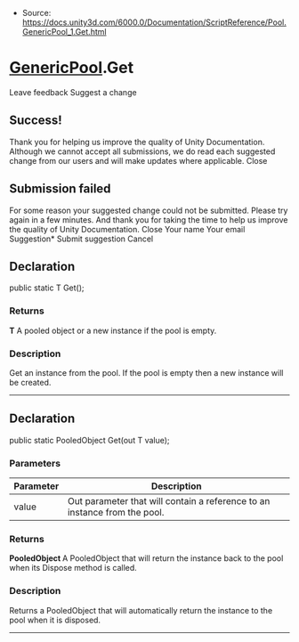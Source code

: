* Source: https://docs.unity3d.com/6000.0/Documentation/ScriptReference/Pool.GenericPool_1.Get.html

#  [GenericPool<T0>](https://docs.unity3d.com/6000.0/Documentation/ScriptReference/Pool.GenericPool_1.html).Get
Leave feedback
Suggest a change
## Success!
Thank you for helping us improve the quality of Unity Documentation. Although we cannot accept all submissions, we do read each suggested change from our users and will make updates where applicable.
Close
## Submission failed
For some reason your suggested change could not be submitted. Please <a>try again</a> in a few minutes. And thank you for taking the time to help us improve the quality of Unity Documentation.
Close
Your name Your email Suggestion* Submit suggestion
Cancel
## Declaration
public static T Get(); 
### Returns
**T** A pooled object or a new instance if the pool is empty. 
### Description
Get an instance from the pool. If the pool is empty then a new instance will be created.
* * *
## Declaration
public static PooledObject<T> Get(out T value); 
### Parameters
Parameter | Description  
---|---  
value | Out parameter that will contain a reference to an instance from the pool.  
### Returns
**PooledObject <T>** A PooledObject that will return the instance back to the pool when its Dispose method is called. 
### Description
Returns a PooledObject that will automatically return the instance to the pool when it is disposed.
* * *
